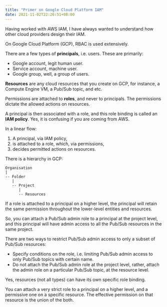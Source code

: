 ```yaml
---
title: "Primer on Google Cloud Platform IAM"
date: 2021-11-02T22:26:51+08:00
---
```

Having worked with AWS IAM, I have always wanted to understand how other cloud providers design their IAM.

On Google Cloud Platform (GCP), RBAC is used extensively.

There are a few types of **principals**, i.e. users. These are primarily:

  - Google account, legit human user.
  - Service account, machine user.
  - Google group, well, a group of users.

**Resources** are any cloud resources that you create on GCP, for instance, a Compute Engine VM, a Pub/Sub topic, and etc.

Permissions are attached to **roles**, and never to principals. The permissions dictate the allowed actions on resources.

A principal is then associated with a role, and this role binding is called an **IAM policy**. Yes, it is confusing if you are coming from AWS.

In a linear flow:

  1. A principal, via IAM policy,
  2. is attached to a role, which, via permissions,
  3. decides permitted actions on resources.

There is a hierarchy in GCP:

```
Organisation
|
-- Folder
   |
   -- Project
      |
      -- Resources
```

If a role is attached to a principal on a higher level, the principal will retain the same permission throughout the lower-level entities and resources.

So, you can attach a Pub/Sub admin role to a principal at the project level, and this principal will have admin access to all the Pub/Sub resources in the same project.

There are two ways to restrict Pub/Sub admin access to only a subset of Pub/Sub resources:

  - Specify conditions on the role, i.e. limiting Pub/Sub admin access to only Pub/Sub topics with certain name.
  - Do not attach the Pub/Sub admin role at the project level, rather, attach the admin role on a particular Pub/Sub topic, at the resource level.

Yes, resources (not all types) can have its own specific role binding.

You can attach a very strict role to a principal on a higher level, and a permissive one on a specific resource. The effective permission on that resource is the union of the both.
